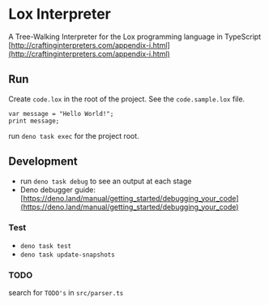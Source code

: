# Lox Interpreter

A Tree-Walking Interpreter for the Lox programming language in TypeScript [http://craftinginterpreters.com/appendix-i.html](http://craftinginterpreters.com/appendix-i.html)

## Run

Create `code.lox` in the root of the project. See the `code.sample.lox` file.

```
var message = "Hello World!";
print message;
```

run `deno task exec` for the project root.

## Development

- run `deno task debug` to see an output at each stage
- Deno debugger guide: [https://deno.land/manual/getting_started/debugging_your_code](https://deno.land/manual/getting_started/debugging_your_code)

### Test

- `deno task test`
- `deno task update-snapshots`

### TODO

search for `TODO's` in `src/parser.ts`
